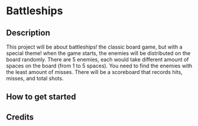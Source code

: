 # Battleships

## Description
This project will be about battleships! the classic board game, but with a special theme! when the game starts, the enemies will be distributed on the board randomly. There are 5 enemies, each would take different amount of spaces on the board (from 1 to 5 spaces). You need to find the enemies with the least amount of misses. There will be a scoreboard that records hits, misses, and total shots.

## How to get started

## Credits
